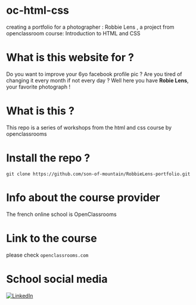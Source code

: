 # oc-html-css
creating a portfolio for a photographer : Robbie Lens , a project from openclassroom course:
  Introduction to HTML and CSS
# What is this website for ? 
Do you want to improve your 6yo facebook profile pic ?
Are you tired of changing it every month if not every day ? 
Well here you have **Robie Lens**, your favorite photograph !
# What is this ? 
This repo is a series of workshops from the html and css course by openclassrooms
# Install the repo ? 
`git clone https://github.com/son-of-mountain/RobbieLens-portfolio.git`
# Info about the course provider
The french online school is OpenClassrooms
# Link to the course
please check `openclassrooms.com`
# School social media
<a href="https://www.linkedin.com/school/openclassrooms/" target="_blank">
  <img src="https://img.shields.io/badge/LinkedIn-0077B5?style=for-the-badge&logo=linkedin&logoColor=white" alt="LinkedIn"/>
</a>
